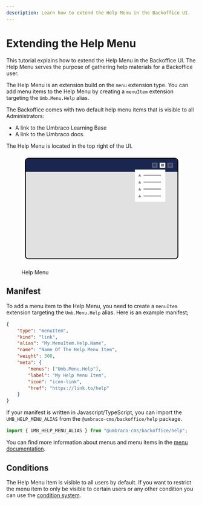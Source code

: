 ```yaml
---
description: Learn how to extend the Help Menu in the Backoffice UI.
---
```


# Extending the Help Menu

This tutorial explains how to extend the Help Menu in the Backoffice UI. The Help Menu serves the purpose of gathering help materials for a Backoffice user.

The Help Menu is an extension build on the `menu` extension type. You can add menu items to the Help Menu by creating a `menuItem` extension targeting the `Umb.Menu.Help` alias.

The Backoffice comes with two default help menu items that is visible to all Administrators:

-   A link to the Umbraco Learning Base
-   A link to the Umbraco docs.

The Help Menu is located in the top right of the UI.

<figure><img src="../.gitbook/assets/help-menu.svg" alt=""><figcaption><p>Help Menu</p></figcaption></figure>

## Manifest

To add a menu item to the Help Menu, you need to create a `menuItem` extension targeting the `Umb.Menu.Help` alias. Here is an example manifest;

```json
{
    "type": "menuItem",
    "kind": "link",
    "alias": "My.MenuItem.Help.Name",
    "name": "Name Of The Help Menu Item",
    "weight": 300,
    "meta": {
        "menus": ["Umb.Menu.Help"],
        "label": "My Help Menu Item",
        "icon": "icon-link",
        "href": "https://link.to/help"
    }
}
```

If your manifest is written in Javascript/TypeScript, you can import the `UMB_HELP_MENU_ALIAS` from the `@umbraco-cms/backoffice/help` package.

```typescript
import { UMB_HELP_MENU_ALIAS } from "@umbraco-cms/backoffice/help";
```

You can find more information about menus and menu items in the [menu documentation](../customizing/extending-overview//extension-types/menu.md).

## Conditions

The Help Menu Item is visible to all users by default. If you want to restrict the menu item to only be visible to certain users or any other condition you can use the [condition system](../customizing/extending-overview//extension-types/condition.md).
